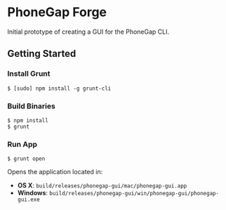 # PhoneGap Forge

Initial prototype of creating a GUI for the PhoneGap CLI.

## Getting Started

### Install Grunt

    $ [sudo] npm install -g grunt-cli

### Build Binaries

    $ npm install
    $ grunt

### Run App

    $ grunt open

Opens the application located in:

  - __OS X__: `build/releases/phonegap-gui/mac/phonegap-gui.app`
  - __Windows__: `build/releases/phonegap-gui/win/phonegap-gui/phonegap-gui.exe`
